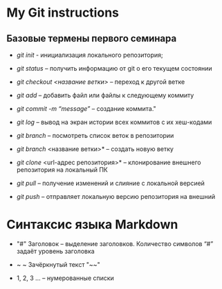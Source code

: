 # My Git instructions

## Базовые термены первого семинара

* *git init* - инициализация локального репозитория;

* *git status* – получить информацию от git о его текущем состоянии

* *git checkout <название ветки>* – переход к другой ветке

* *git add* – добавить файл или файлы к следующему коммиту

* *git commit -m “message”* – создание коммита."

* *git log* – вывод на экран истории всех коммитов с их хеш-кодами

* *git branch* – посмотреть список веток в репозитории

* *git branch* <название ветки>* – создать новую ветку

* *git clone* <url-адрес репозитория>* – клонирование внешнего репозитория на  локальный ПК

* *git pull* – получение изменений и слияние с локальной версией

* *git push* – отправляет локальную версию репозитория на внешний

# Синтаксис языка Markdown

* "#" Заголовок – выделение заголовков. Количество символов “#” задаёт уровень заголовка 

* ~ ~ Зачёркнутый текст "~~"

* 1, 2, 3 … – нумерованные списки
